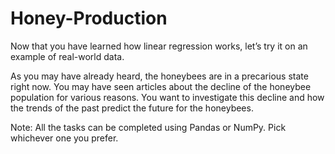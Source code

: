 # Honey-Production

Now that you have learned how linear regression works, let’s try it on an example of real-world data.

As you may have already heard, the honeybees are in a precarious state right now. You may have seen articles about the decline of the honeybee population for various reasons. You want to investigate this decline and how the trends of the past predict the future for the honeybees.

Note: All the tasks can be completed using Pandas or NumPy. Pick whichever one you prefer.
